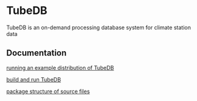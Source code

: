 # TubeDB
TubeDB is an on-demand processing database system for climate station data

## Documentation 

[running an example distribution of TubeDB](documentation/example.md)

[build and run TubeDB](documentation/build_and_run.md)

[package structure of source files](documentation/source_structure.md)